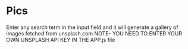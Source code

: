 # Pics

Enter any search term in the input field and it will generate a gallery of images fetched from unsplash.com
NOTE- YOU NEED TO ENTER YOUR OWN UNSPLASH API KEY IN THE APP.js file
